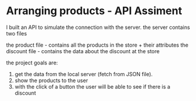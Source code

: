 
# Arranging products - API Assiment

I built an API to simulate the connection with the server.
the server contains two files

the product file - contains all the products in the store + their attributes
the discount file - contains the data about the discount at the store

the project goals are:
  1. get the data from the local server (fetch from JSON file).
  2. show the products to the user
  3. with the click of a button the user will be able to see if there is a discount


